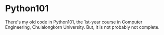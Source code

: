 # Python101
There's my old code in Python101, the 1st-year course in Computer Engineering, Chulalongkorn University.  But, It is not   probably not complete.
